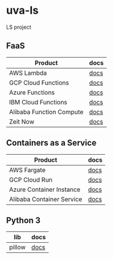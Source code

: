 # uva-ls

LS project

## FaaS

| Product                  | docs                                                                                      |
| ------------------------ | ----------------------------------------------------------------------------------------- |
| AWS Lambda               | [docs](https://docs.aws.amazon.com/lambda/latest/dg/python-programming-model.html)        |
| GCP Cloud Functions      | [docs](https://cloud.google.com/functions/docs/writing/http)                              |
| Azure Functions          | [docs](https://docs.microsoft.com/en-us/azure/azure-functions/functions-reference-python) |
| IBM Cloud Functions      | [docs](https://cloud.ibm.com/docs/openwhisk?topic=cloud-functions-actions)                |
| Alibaba Function Compute | [docs](https://www.alibabacloud.com/help/doc-detail/56316.htm)                            |
| Zeit Now                 | [docs](https://zeit.co/docs/runtimes#official-runtimes/python)                            |

## Containers as a Service

| Product                   | docs                                                                                                        |
| ------------------------- | ----------------------------------------------------------------------------------------------------------- |
| AWS Fargate               | [docs](https://docs.aws.amazon.com/AmazonECS/latest/developerguide/AWS_Fargate.html)                        |
| GCP Cloud Run             | [docs](https://cloud.google.com/run/docs/deploying)                                                         |
| Azure Container Instance  | [docs](https://docs.microsoft.com/en-us/azure/container-instances/container-instances-tutorial-prepare-app) |
| Alibaba Container Service | [docs](https://www.alibabacloud.com/help/doc-detail/90670.htm)                                              |

## Python 3

| lib    | docs                                             |
| ------ | ------------------------------------------------ |
| pillow | [docs](https://pillow.readthedocs.io/en/latest/) |
